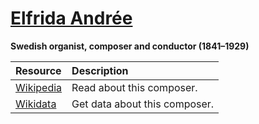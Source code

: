 # [Elfrida Andrée][composer]

__Swedish organist, composer and conductor (1841–1929)__

[composer]: https://musescore.com/openscore-string-quartets/sets?order=title&text=Andrée,+Elfrida

Resource | Description
:---|:---
[Wikipedia] | Read about this composer.
[Wikidata] | Get data about this composer.

[Wikipedia]: https://en.wikipedia.org/wiki/Elfrida_Andrée
[Wikidata]: https://www.wikidata.org/wiki/Q451495
